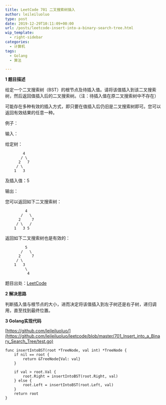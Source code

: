 ```yaml
---
title: LeetCode 701 二叉搜索树插入
author: leileiluoluo
type: post
date: 2019-12-29T10:11:09+00:00
url: /posts/leetcode-insert-into-a-binary-search-tree.html
wip_template:
  - right-sidebar
categories:
  - 计算机
tags:
  - Golang
  - 算法

---
```

**1 题目描述**
  
给定一个二叉搜索树（BST）的根节点及待插入值。请将该值插入到该二叉搜索树，然后返回值插入后的二叉搜索树。（注：待插入值在原二叉搜索树中不存在）
  
可能存在多种有效的插入方式，即只要在值插入后仍旧是二叉搜索树即可。您可以返回有效结果的任意一种。

例子：
  
输入：
  
给定树：

```
        4
       / \
      2   7
     / \
    1   3
```

及插入值：5
  
输出：
  
您可以返回如下二叉搜索树：

```
         4
       /   \
      2     7
     / \   /
    1   3 5
```

返回如下二叉搜索树也是有效的：

```
         5
       /   \
      2     7
     / \   
    1   3
         \
          4
```

题目出处：[LeetCode](https://leetcode.com/problems/insert-into-a-binary-search-tree/)

**2 解决思路**
  
判断插入值与根节点的大小，进而决定将该值插入到左子树还是右子树，递归调用，直至找到最终位置。

**3 Golang实现代码**
  
[https://github.com/leileiluoluo/](https://github.com/leileiluoluo/leetcode/blob/master/701_Insert_into_a_Binary_Search_Tree/test.go)

```Golang
func insertIntoBST(root *TreeNode, val int) *TreeNode {
	if nil == root {
		return &TreeNode{Val: val}
	}

	if val > root.Val {
		root.Right = insertIntoBST(root.Right, val)
	} else {
		root.Left = insertIntoBST(root.Left, val)
	}
	return root
}
```